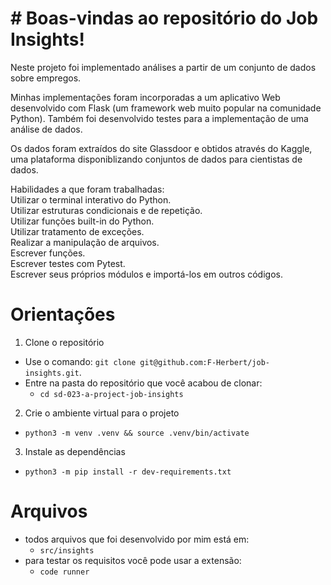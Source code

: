 # # Boas-vindas ao repositório do Job Insights!
  
Neste projeto foi implementado análises a partir de um conjunto de dados sobre empregos.  
  
Minhas implementações foram incorporadas a um aplicativo Web desenvolvido com Flask (um framework web muito popular na comunidade Python). Também foi desenvolvido testes para a implementação de uma análise de dados.  
  
Os dados foram extraídos do site Glassdoor e obtidos através do Kaggle, uma plataforma disponiblizando conjuntos de dados para cientistas de dados.  
  
Habilidades a que foram trabalhadas:  
Utilizar o terminal interativo do Python.  
Utilizar estruturas condicionais e de repetição.  
Utilizar funções built-in do Python.  
Utilizar tratamento de exceções.  
Realizar a manipulação de arquivos.  
Escrever funções.  
Escrever testes com Pytest.  
Escrever seus próprios módulos e importá-los em outros códigos.


#  Orientações

1.  Clone o repositório

-   Use o comando:  `git clone git@github.com:F-Herbert/job-insights.git`.
-   Entre na pasta do repositório que você acabou de clonar:
    -   `cd sd-023-a-project-job-insights`

2.  Crie o ambiente virtual para o projeto

-   `python3 -m venv .venv && source .venv/bin/activate`

3.  Instale as dependências

-   `python3 -m pip install -r dev-requirements.txt`


# Arquivos

-   todos arquivos que foi desenvolvido por mim está em:
    -   `src/insights`
- para testar os requisitos você pode usar a extensão:
  - `code runner`